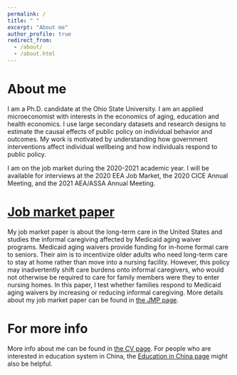 ```yaml
---
permalink: /
title: " "
excerpt: "About me"
author_profile: true
redirect_from: 
  - /about/
  - /about.html
---
```

About me
======
I am a Ph.D. candidate at the Ohio State University. I am an applied microeconomist with interests in the economics of aging, education and health economics. I use large secondary datasets and research designs to estimate the causal effects of public policy on individual behavior and outcomes. My work is motivated by understanding how government interventions affect individual wellbeing and how individuals respond to public policy. 

I am on the job market during the 2020-2021 academic year. I will be available for interviews at the 2020 EEA Job Market, the 2020 CICE Annual Meeting, and the 2021 AEA/ASSA  Annual Meeting. 

[Job market paper](https://emmazai.github.io/files/jmp_draft1117_Emma.pdf)
======
My job market paper is about the long-term care in the United States and studies the informal caregiving affected by Medicaid aging waiver programs.
Medicaid aging waivers provide funding for in-home formal care to seniors. Their aim is
to incentivize older adults who need long-term care to stay at home rather than move into
a nursing facility. However, this policy may inadvertently shift care burdens onto informal
caregivers, who would not otherwise be required to care for family members were they to enter
nursing homes. In this paper, I test whether families respond to Medicaid aging waivers by
increasing or reducing informal caregiving. 
More details about my job market paper can be found in [the JMP page](https://emmazai.github.io/jmp/).


For more info
======
More info about me can be found in [the CV page](https://emmazai.github.io/cv/). For people who are interested in education system in China, the [Education in China page](https://emmazai.github.io/educationinchina/) might also be helpful.
